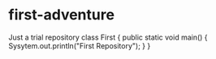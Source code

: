 # first-adventure
Just a trial repository
class First
{
  public static void main()
  {
  Sysytem.out.println("First Repository");
  }
}
